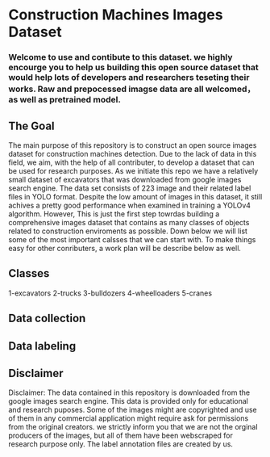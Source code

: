 # Construction Machines Images Dataset

### Welcome to use and contibute to this dataset. we highly encourge you to help us building this open source dataset that would help lots of developers and researchers teseting their works. Raw and prepocessed imagse data are all welcomed， as well as pretrained model. 
## The Goal
The main purpose of this repository is to construct an open source images dataset for construction machines detection. Due to the lack of data in this field, we aim, with the help of all contributer, to develop a dataset that can be used for research purposes.  As we initiate this repo we have a relatively small dataset of excavators that was downloaded from google images search engine. The data set consists of 223 image and their related label files in YOLO format. Despite the low amount of images in this dataset, it still achives a pretty good performance when examined in training a YOLOv4 algorithm. However, This is just the first step towrdas building a comprehensive images dataset that contains as many classes of objects related to construction enviroments as possible. Down below we will list some of the most important calsses that we can start with. To make things easy for other conributers, a work plan will be describe below as well. 

## Classes 
1-excavators
2-trucks
3-bulldozers 
4-wheelloaders
5-cranes


## Data collection 

## Data labeling 


## Disclaimer 
Disclaimer: 
The data contained in this repository is downloaded from the google images search engine. This data is provided only for educational and research puposes. Some of the images might are copyrighted and use of them in any commercial application might require ask for permissions from the original creators. we strictly inform you that we are not the orginal producers of the images, but all of them have been webscraped for research purpose only. The label annotation files are created by us. 


